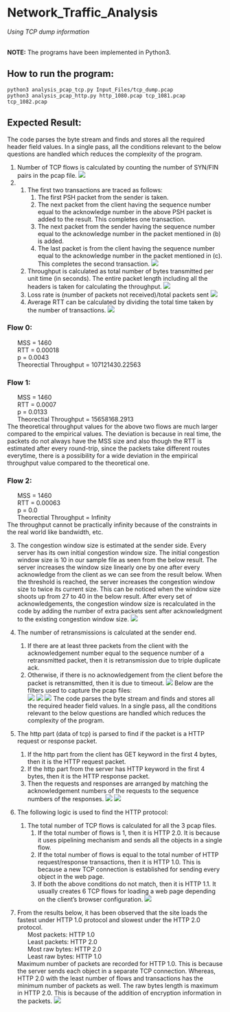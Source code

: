 # Network_Traffic_Analysis
*Using TCP dump information* <br> <br>

**NOTE:** The programs have been implemented in Python3.

## How to run the program:
	python3 analysis_pcap_tcp.py Input_Files/tcp_dump.pcap
	python3 analysis_pcap_http.py http_1080.pcap tcp_1081.pcap tcp_1082.pcap
	
## Expected Result:

The code parses the byte stream and finds and stores all the required header field values. In a single pass, all the conditions relevant to the below questions are handled which reduces the complexity of the program.
1.	Number of TCP flows is calculated by counting the number of SYN/FIN pairs in the pcap file.
![](/images/Picture1.png)
2.	
	1.	The first two transactions are traced as follows:
		1.	The first PSH packet from the sender is taken.
		2.	The next packet from the client having the sequence number equal to the acknowledge number in the above PSH packet is added to the result. This completes one transaction.
		3.	The next packet from the sender having the sequence number equal to the acknowledge number in the packet mentioned in (b) is added. 
		4.	The last packet is from the client having the sequence number equal to the acknowledge number in the packet mentioned in (c). This completes the second transaction.
![](/images/Picture2.png)
	1.	Throughput is calculated as total number of bytes transmitted per unit time (in seconds). The entire packet length including all the headers is taken for calculating the throughput.
![](/images/Picture3.png)
	1.	Loss rate is (number of packets not received)/total packets sent
![](/images/Picture4.png)
	1.	Average RTT can be calculated by dividing the total time taken by the number of transactions.
![](/images/Picture5.png)
### Flow 0:
&nbsp;&nbsp;&nbsp;&nbsp;&nbsp;&nbsp;MSS = 1460 <br>
&nbsp;&nbsp;&nbsp;&nbsp;&nbsp;&nbsp;RTT = 0.00018 <br>
&nbsp;&nbsp;&nbsp;&nbsp;&nbsp;&nbsp;p = 0.0043 <br>
&nbsp;&nbsp;&nbsp;&nbsp;&nbsp;&nbsp;Theorectial Throughput = 107121430.22563
### Flow 1:
&nbsp;&nbsp;&nbsp;&nbsp;&nbsp;&nbsp;MSS = 1460 <br>
&nbsp;&nbsp;&nbsp;&nbsp;&nbsp;&nbsp;RTT = 0.0007 <br>
&nbsp;&nbsp;&nbsp;&nbsp;&nbsp;&nbsp;p = 0.0133 <br>
&nbsp;&nbsp;&nbsp;&nbsp;&nbsp;&nbsp;Theorectial Throughput = 15658168.2913 <br>
The theoretical throughput values for the above two flows are much larger compared to the empirical values. The deviation is because in real time, the packets do not always have the MSS size and also though the RTT is estimated after every round-trip, since the packets take different routes everytime, there is a possibility for a wide deviation in the empirical throughput value compared to the theoretical one.
### Flow 2:
&nbsp;&nbsp;&nbsp;&nbsp;&nbsp;&nbsp;MSS = 1460 <br>
&nbsp;&nbsp;&nbsp;&nbsp;&nbsp;&nbsp;RTT = 0.00063 <br>
&nbsp;&nbsp;&nbsp;&nbsp;&nbsp;&nbsp;p = 0.0 <br>
&nbsp;&nbsp;&nbsp;&nbsp;&nbsp;&nbsp;Theorectial Throughput = Infinity <br>
The throughput cannot be practically infinity because of the constraints in the real world like bandwidth, etc.

3.	The congestion window size is estimated at the sender side. Every server has its own initial congestion window size. The initial congestion window size is 10 in our sample file as seen from the below result. The server increases the window size linearly one by one after every acknowledge from the client as we can see from the result below. When the threshold is reached, the server increases the congestion window size to twice its current size. This can be noticed when the window size shoots up from 27 to 40 in the below result.
After every set of acknowledgements, the congestion window size is recalculated in the code by adding the number of extra packets sent after acknowledgment to the existing congestion window size.
![](/images/Picture6.png)

4.	The number of retransmissions is calculated at the sender end.
	1.	If there are at least three packets from the client with the acknowledgement number equal to the sequence number of a retransmitted packet, then it is retransmission due to triple duplicate ack.
	1.	Otherwise, if there is no acknowledgement from the client before the packet is retransmitted, then it is due to timeout.
![](/images/Picture7.png)
Below are the filters used to capture the pcap files: <br>
![](/images/Picture8.png)
![](/images/Picture9.png)
![](/images/Picture10.png)
The code parses the byte stream and finds and stores all the required header field values. In a single pass, all the conditions relevant to the below questions are handled which reduces the complexity of the program.
1.	The http part (data of tcp) is parsed to find if the packet is a HTTP request or response packet.
	1.	If the http part from the client has GET keyword in the first 4 bytes, then it is the HTTP request packet.
	1.	If the http part from the server has HTTP keyword in the first 4 bytes, then it is the HTTP response packet.
	1.	Then the requests and responses are arranged by matching the acknowledgement numbers of the requests to the sequence numbers of the responses.
![](/images/Picture11.png)
![](/images/Picture12.png)
 
2.	The following logic is used to find the HTTP protocol:
	1.	The total number of TCP flows is calculated for all the 3 pcap files.
		1.	If the total number of flows is 1, then it is HTTP 2.0. It is because it uses pipelining mechanism and sends all the objects in a single flow.
		1.	If the total number of flows is equal to the total number of HTTP request/response transactions, then it is HTTP 1.0. This is because a new TCP connection is established for sending every object in the web page.
		1.	If both the above conditions do not match, then it is HTTP 1.1. It usually creates 6 TCP flows for loading a web page depending on the client’s browser configuration.
![](/images/Picture13.png)
3.	From the results below, it has been observed that the site loads the fastest under HTTP 1.0 protocol and slowest under the HTTP 2.0 protocol. <br>
&nbsp;&nbsp;&nbsp;&nbsp;&nbsp;&nbsp;Most packets: HTTP 1.0 <br>
&nbsp;&nbsp;&nbsp;&nbsp;&nbsp;&nbsp;Least packets: HTTP 2.0 <br>
&nbsp;&nbsp;&nbsp;&nbsp;&nbsp;&nbsp;Most raw bytes: HTTP 2.0 <br>
&nbsp;&nbsp;&nbsp;&nbsp;&nbsp;&nbsp;Least raw bytes: HTTP 1.0 <br>
	Maximum number of packets are recorded for HTTP 1.0. This is because the server sends each object in a separate TCP connection. Whereas, HTTP 2.0 with the least number of flows and transactions has the minimum number of packets as well.
	The raw bytes length is maximum in HTTP 2.0. This is because of the addition of encryption information in the packets.
![](/images/Picture14.png)
